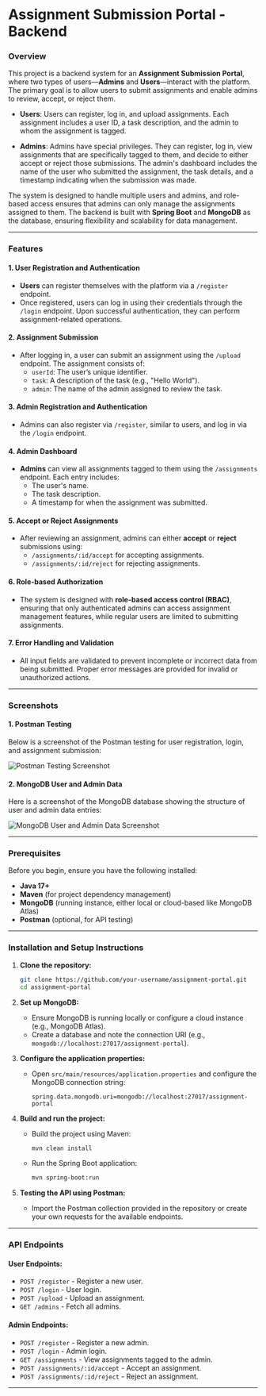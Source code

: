 # **Assignment Submission Portal - Backend**

### **Overview**

This project is a backend system for an **Assignment Submission Portal**, where two types of users—**Admins** and **Users**—interact with the platform. The primary goal is to allow users to submit assignments and enable admins to review, accept, or reject them.

- **Users**: Users can register, log in, and upload assignments. Each assignment includes a user ID, a task description, and the admin to whom the assignment is tagged.
  
- **Admins**: Admins have special privileges. They can register, log in, view assignments that are specifically tagged to them, and decide to either accept or reject those submissions. The admin's dashboard includes the name of the user who submitted the assignment, the task details, and a timestamp indicating when the submission was made.

The system is designed to handle multiple users and admins, and role-based access ensures that admins can only manage the assignments assigned to them. The backend is built with **Spring Boot** and **MongoDB** as the database, ensuring flexibility and scalability for data management.

---

### **Features**

#### **1. User Registration and Authentication**
- **Users** can register themselves with the platform via a `/register` endpoint.
- Once registered, users can log in using their credentials through the `/login` endpoint. Upon successful authentication, they can perform assignment-related operations.

#### **2. Assignment Submission**
- After logging in, a user can submit an assignment using the `/upload` endpoint. The assignment consists of:
  - `userId`: The user’s unique identifier.
  - `task`: A description of the task (e.g., "Hello World").
  - `admin`: The name of the admin assigned to review the task.
  
#### **3. Admin Registration and Authentication**
- Admins can also register via `/register`, similar to users, and log in via the `/login` endpoint.
  
#### **4. Admin Dashboard**
- **Admins** can view all assignments tagged to them using the `/assignments` endpoint. Each entry includes:
  - The user's name.
  - The task description.
  - A timestamp for when the assignment was submitted.
  
#### **5. Accept or Reject Assignments**
- After reviewing an assignment, admins can either **accept** or **reject** submissions using:
  - `/assignments/:id/accept` for accepting assignments.
  - `/assignments/:id/reject` for rejecting assignments.
  
#### **6. Role-based Authorization**
- The system is designed with **role-based access control (RBAC)**, ensuring that only authenticated admins can access assignment management features, while regular users are limited to submitting assignments.

#### **7. Error Handling and Validation**
- All input fields are validated to prevent incomplete or incorrect data from being submitted. Proper error messages are provided for invalid or unauthorized actions.

---

### **Screenshots**

#### **1. Postman Testing**

Below is a screenshot of the Postman testing for user registration, login, and assignment submission:

![Postman Testing Screenshot](./image/postman-testing.png)

#### **2. MongoDB User and Admin Data**

Here is a screenshot of the MongoDB database showing the structure of user and admin data entries:

![MongoDB User and Admin Data Screenshot](./image/mongodb-data.png)

---

### **Prerequisites**

Before you begin, ensure you have the following installed:

- **Java 17+**
- **Maven** (for project dependency management)
- **MongoDB** (running instance, either local or cloud-based like MongoDB Atlas)
- **Postman** (optional, for API testing)

---

### **Installation and Setup Instructions**

1. **Clone the repository:**
    ```bash
    git clone https://github.com/your-username/assignment-portal.git
    cd assignment-portal
    ```

2. **Set up MongoDB:**
    - Ensure MongoDB is running locally or configure a cloud instance (e.g., MongoDB Atlas).
    - Create a database and note the connection URI (e.g., `mongodb://localhost:27017/assignment-portal`).

3. **Configure the application properties:**
    - Open `src/main/resources/application.properties` and configure the MongoDB connection string:
      ```properties
      spring.data.mongodb.uri=mongodb://localhost:27017/assignment-portal
      ```
      
4. **Build and run the project:**
    - Build the project using Maven:
      ```bash
      mvn clean install
      ```
    - Run the Spring Boot application:
      ```bash
      mvn spring-boot:run
      ```

5. **Testing the API using Postman:**
    - Import the Postman collection provided in the repository or create your own requests for the available endpoints.

---

### **API Endpoints**

#### **User Endpoints:**
- `POST /register` - Register a new user.
- `POST /login` - User login.
- `POST /upload` - Upload an assignment.
- `GET /admins` - Fetch all admins.

#### **Admin Endpoints:**
- `POST /register` - Register a new admin.
- `POST /login` - Admin login.
- `GET /assignments` - View assignments tagged to the admin.
- `POST /assignments/:id/accept` - Accept an assignment.
- `POST /assignments/:id/reject` - Reject an assignment.

---







